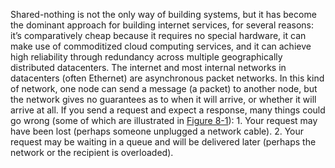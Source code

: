 
Shared-nothing is not the only way of building systems, but it has become the dominant approach for
building internet services, for several reasons: it’s comparatively cheap because it
requires no special hardware, it can make use of commoditized cloud computing services, and it can
achieve high reliability through redundancy across multiple geographically distributed datacenters. 
The internet and most internal networks in datacenters (often Ethernet) are asynchronous packet
networks. In this kind of network, one node can send a message (a packet) to another node, but the
network gives no guarantees as to when it will arrive, or whether it will arrive at all. If you send
a request and expect a response, many things could go wrong (some of which are illustrated in
[Figure 8-1](#fig_distributed_network)): 1.  Your request may have been lost (perhaps someone unplugged a network cable). 2.  Your request may be waiting in a queue and will be delivered later (perhaps the network or the
recipient is overloaded).